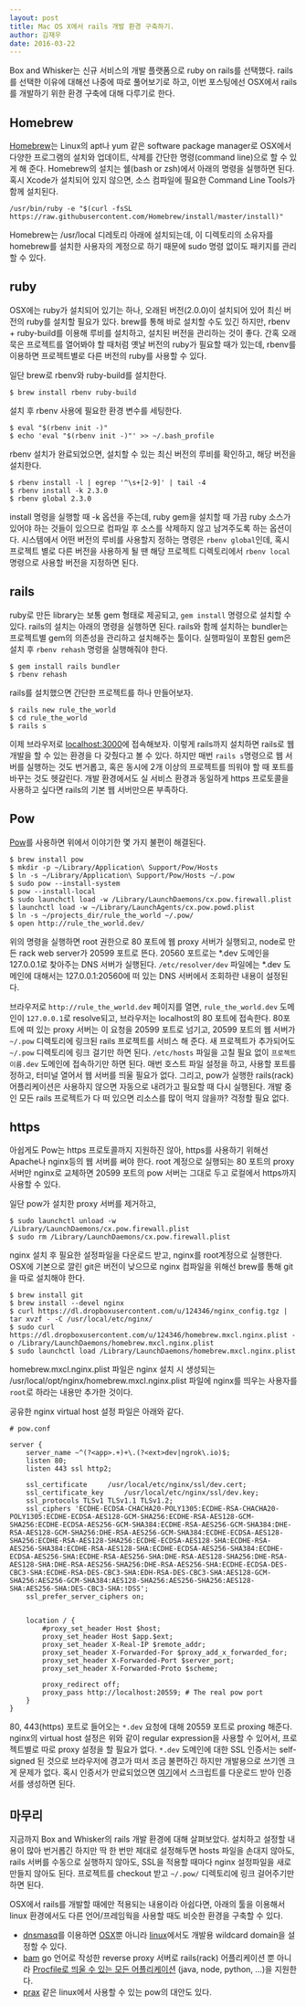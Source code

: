 ```yaml
---
layout: post
title: Mac OS X에서 rails 개발 환경 구축하기.
author: 김재우
date: 2016-03-22
---
```



Box and Whisker는 신규 서비스의 개발 플랫폼으로 ruby on rails를 선택했다. rails를 선택한 이유에 대해선 나중에 따로 풀어보기로 하고, 이번 포스팅에선 OSX에서 rails를 개발하기 위한 환경 구축에 대해 다루기로 한다.

## Homebrew

[Homebrew](http://brew.sh/)는 Linux의 apt나 yum 같은 software package manager로 OSX에서 다양한 프로그램의 설치와 업데이트, 삭제를 간단한 명령(command line)으로 할 수 있게 해 준다. Homebrew의 설치는 쉘(bash or zsh)에서 아래의 명령을 실행하면 된다. 혹시 Xcode가 설치되어 있지 않으면, 소스 컴파일에 필요한 Command Line Tools가 함께 설치된다.

```
/usr/bin/ruby -e "$(curl -fsSL https://raw.githubusercontent.com/Homebrew/install/master/install)"
```

Homebrew는 /usr/local 디레토리 아래에 설치되는데, 이 디렉토리의 소유자를 homebrew를 설치한 사용자의 계정으로 하기 때문에 sudo 명령 없이도 패키지를 관리 할 수 있다. 

## ruby

OSX에는 ruby가 설치되어 있기는 하나, 오래된 버전(2.0.0)이 설치되어 있어 최신 버전의 ruby를 설치할 필요가 있다. brew를 통해 바로 설치할 수도 있긴 하지만, rbenv + ruby-build를 이용해 루비를 설치하고, 설치된 버전을 관리하는 것이 좋다. 간혹 오래 묵은 프로젝트를 열어봐야 할 때처럼 옛날 버전의 ruby가 필요할 때가 있는데, rbenv를 이용하면 프로젝트별로 다른 버전의 ruby를 사용할 수 있다.

일단 brew로 rbenv와 ruby-build를 설치한다.

``` shell
$ brew install rbenv ruby-build 

```

설치 후 rbenv 사용에 필요한 환경 변수를 세팅한다.

``` shell
$ eval "$(rbenv init -)"
$ echo 'eval "$(rbenv init -)"' >> ~/.bash_profile

```

rbenv 설치가 완료되었으면, 설치할 수 있는 최신 버전의 루비를 확인하고, 해당 버전을 설치한다. 

``` shell
$ rbenv install -l | egrep '^\s+[2-9]' | tail -4
$ rbenv install -k 2.3.0 
$ rbenv global 2.3.0
```

install 명령을 실행할 때 -k 옵션을 주는데, ruby gem을 설치할 때 가끔 ruby 소스가 있어야 하는 것들이 있으므로 컴파일 후 소스를 삭제하지 않고 남겨주도록 하는 옵션이다. 시스템에서 어떤 버전의 루비를 사용할지 정하는 명령은 `rbenv global`인데, 혹시 프로젝트 별로 다른 버전을 사용하게 될 땐 해당 프로젝트 디렉토리에서 `rbenv local`명령으로 사용할 버전을 지정하면 된다.

## rails 

ruby로 만든 library는 보통 gem 형태로 제공되고, `gem install` 명령으로 설치할 수 있다. rails의 설치는 아래의 명령을 실행하면 된다. rails와 함께 설치하는 bundler는 프로젝트별 gem의 의존성을 관리하고 설치해주는 툴이다. 실행파일이 포함된 gem은 설치 후 `rbenv rehash` 명령을 실행해줘야 한다.

``` shell
$ gem install rails bundler
$ rbenv rehash
```

rails를 설치했으면 간단한 프로젝트를 하나 만들어보자. 

``` shell
$ rails new rule_the_world
$ cd rule_the_world
$ rails s
```

이제 브라우저로 [localhost:3000](http://localhost:3000)에 접속해보자. 이렇게 rails까지 설치하면 rails로 웹 개발을 할 수 있는 환경을 다 갖췄다고 볼 수 있다. 하지만 매번 `rails s`명령으로 웹 서버를 실행하는 것도 번거롭고, 혹은 동시에 2개 이상의 프로젝트를 띄워야 할 때 포트를 바꾸는 것도 헷갈린다. 개발 환경에서도 실 서비스 환경과 동일하게 https 프로토콜을 사용하고 싶다면 rails의 기본 웹 서버만으론 부족하다. 

## Pow

[Pow](http://pow.cx/)를 사용하면 위에서 이야기한 몇 가지 불편이 해결된다. 

``` shell
$ brew install pow
$ mkdir -p ~/Library/Application\ Support/Pow/Hosts
$ ln -s ~/Library/Application\ Support/Pow/Hosts ~/.pow
$ sudo pow --install-system
$ pow --install-local
$ sudo launchctl load -w /Library/LaunchDaemons/cx.pow.firewall.plist
$ launchctl load -w ~/Library/LaunchAgents/cx.pow.powd.plist
$ ln -s ~/projects_dir/rule_the_world ~/.pow/
$ open http://rule_the_world.dev/
```

위의 명령을 실행하면 root 권한으로 80 포트에 웹 proxy 서버가 실행되고, node로 만든 rack web server가 20599 포트로 뜬다. 20560 포트로는 *.dev 도메인을 127.0.0.1로 찾아주는 DNS 서버가 실행된다. ``/etc/resolver/dev`` 파일에는 *.dev 도메인에 대해서는 127.0.0.1:20560에 떠 있는 DNS 서버에서 조회하란 내용이 설정된다.

브라우저로 `http://rule_the_world.dev` 페이지를 열면, `rule_the_world.dev` 도메인이 `127.0.0.1`로 resolve되고, 브라우저는 localhost의 80 포트에 접속한다. 80포트에 떠 있는 proxy 서버는 이 요청을 20599 포트로 넘기고, 20599 포트의 웹 서버가 `~/.pow` 디렉토리에 링크된 rails 프로젝트를 서비스 해 준다. 새 프로젝트가 추가되어도 `~/.pow` 디렉토리에 링크 걸기만 하면 된다. `/etc/hosts` 파일을 고칠 필요 없이 `프로젝트이름.dev` 도메인에 접속하기만 하면 된다. 매번 호스트 파일 설정을 하고, 사용할 포트를 정하고, 터미널 열어서 웹 서버를 띄울 필요가 없다. 그리고, pow가 실행한 rails(rack) 어플리케이션은 사용하지 않으면 자동으로 내려가고 필요할 때 다시 실행된다. 개발 중인 모든 rails 프로젝트가 다 떠 있으면 리소스를 많이 먹지 않을까? 걱정할 필요 없다.

## https

아쉽게도 Pow는 https 프로토콜까지 지원하진 않아, https를 사용하기 위해선 Apache나 nginx등의 웹 서버를 써야 한다. root 계정으로 실행되는 80 포트의 proxy 서버만 nginx로 교체하면 20599 포트의 pow 서버는 그대로 두고 로컬에서 https까지 사용할 수 있다. 

일단 pow가 설치한 proxy 서버를 제거하고,

``` shell
$ sudo launchctl unload -w /Library/LaunchDaemons/cx.pow.firewall.plist
$ sudo rm /Library/LaunchDaemons/cx.pow.firewall.plist
```

nginx 설치 후 필요한 설정파일을 다운로드 받고, nginx를 root계정으로 실행한다. OSX에 기본으로 깔린 git은 버전이 낮으므로 nginx 컴파일을 위해선 brew를 통해 git을 따로 설치해야 한다.

``` shell
$ brew install git
$ brew install --devel nginx
$ curl https://dl.dropboxusercontent.com/u/124346/nginx_config.tgz | tar xvzf - -C /usr/local/etc/nginx/ 
$ sudo curl https://dl.dropboxusercontent.com/u/124346/homebrew.mxcl.nginx.plist -o /Library/LaunchDaemons/homebrew.mxcl.nginx.plist
$ sudo launchctl load /Library/LaunchDaemons/homebrew.mxcl.nginx.plist
```

homebrew.mxcl.nginx.plist 파일은 nginx 설치 시 생성되는 /usr/local/opt/nginx/homebrew.mxcl.nginx.plist 파일에 nginx를 띄우는 사용자를 `root`로 하라는 내용만 추가한 것이다. 

공유한 nginx virtual host 설정 파일은 아래와 같다.

``` nginx
# pow.conf 

server {
    server_name ~^(?<app>.+)+\.(?<ext>dev|ngrok\.io)$;
    listen 80;
    listen 443 ssl http2;

    ssl_certificate     /usr/local/etc/nginx/ssl/dev.cert;
    ssl_certificate_key     /usr/local/etc/nginx/ssl/dev.key;
    ssl_protocols TLSv1 TLSv1.1 TLSv1.2;
    ssl_ciphers 'ECDHE-ECDSA-CHACHA20-POLY1305:ECDHE-RSA-CHACHA20-POLY1305:ECDHE-ECDSA-AES128-GCM-SHA256:ECDHE-RSA-AES128-GCM-SHA256:ECDHE-ECDSA-AES256-GCM-SHA384:ECDHE-RSA-AES256-GCM-SHA384:DHE-RSA-AES128-GCM-SHA256:DHE-RSA-AES256-GCM-SHA384:ECDHE-ECDSA-AES128-SHA256:ECDHE-RSA-AES128-SHA256:ECDHE-ECDSA-AES128-SHA:ECDHE-RSA-AES256-SHA384:ECDHE-RSA-AES128-SHA:ECDHE-ECDSA-AES256-SHA384:ECDHE-ECDSA-AES256-SHA:ECDHE-RSA-AES256-SHA:DHE-RSA-AES128-SHA256:DHE-RSA-AES128-SHA:DHE-RSA-AES256-SHA256:DHE-RSA-AES256-SHA:ECDHE-ECDSA-DES-CBC3-SHA:ECDHE-RSA-DES-CBC3-SHA:EDH-RSA-DES-CBC3-SHA:AES128-GCM-SHA256:AES256-GCM-SHA384:AES128-SHA256:AES256-SHA256:AES128-SHA:AES256-SHA:DES-CBC3-SHA:!DSS';
    ssl_prefer_server_ciphers on;


    location / {
        #proxy_set_header Host $host;
        proxy_set_header Host $app.$ext;
        proxy_set_header X-Real-IP $remote_addr;
        proxy_set_header X-Forwarded-For $proxy_add_x_forwarded_for;
        proxy_set_header X-Forwarded-Port $server_port;
        proxy_set_header X-Forwarded-Proto $scheme;

        proxy_redirect off;
        proxy_pass http://localhost:20559; # The real pow port
    }
}
```

80, 443(https) 포트로 들어오는 `*.dev` 요청에 대해 20559 포트로 proxing 해준다. nginx의 virtual host 설정은 위와 같이 regular expression을 사용할 수 있어서, 프로젝트별로 따로 proxy 설정을 할 필요가 없다. `*.dev` 도메인에 대한 SSL 인증서는 self-signed 된 것으로 브라우저에 경고가 떠서 조금 불편하긴 하지만 개발용으로 쓰기엔 크게 문제가 없다. 혹시 인증서가 만료되었으면 [여기](https://gist.github.com/gerald-kim/3d8fcc60c10b08b8ef02)에서 스크립트를 다운로드 받아 인증서를 생성하면 된다.

## 마무리

지금까지 Box and Whisker의 rails 개발 환경에 대해 살펴보았다. 설치하고 설정할 내용이 많아 번거롭긴 하지만 딱 한 번만 제대로 설정해두면 hosts 파일을 손대지 않아도, rails 서버를 수동으로 실행하지 않아도, SSL을 적용할 때마다 nginx 설정파일을 새로 만들지 않아도 된다. 프로젝트를 checkout 받고 `~/.pow/` 디렉토리에 링크 걸어주기만 하면 된다. 

OSX에서 rails를 개발할 때에만 적용되는 내용이라 아쉽다면, 아래의 툴을 이용해서 linux 환경에서도 다른 언어/프레임웍을 사용할 때도 비슷한 환경을 구축할 수 있다.

* [dnsmasq](http://www.thekelleys.org.uk/dnsmasq/doc.html)를 이용하면 [OSX](http://asciithoughts.com/posts/2014/02/23/setting-up-a-wildcard-dns-domain-on-mac-os-x/)뿐 아니라 [linux](https://www.computersnyou.com/3786/how-to-setup-dnsmasq-local-dns/)에서도 개발용 wildcard domain을 설정할 수 있다.
* [bam](https://github.com/jweslley/bam/) go 언어로 작성한 reverse proxy 서버로 rails(rack) 어플리케이션 뿐 아니라 [Procfile로 띄울 수 있는 모든 어플리케이션](https://devcenter.heroku.com/articles/procfile) (java, node, python, ...)을 지원한다.
* [prax](https://github.com/ysbaddaden/prax) 같은 linux에서 사용할 수 있는 pow의 대안도 있다. 

